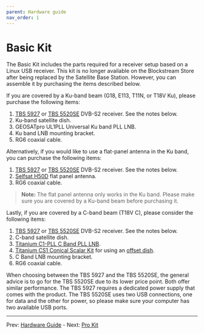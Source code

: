 ```yaml
---
parent: Hardware guide
nav_order: 1
---
```


# Basic Kit

The Basic Kit includes the parts required for a receiver setup based on a Linux USB receiver. This kit is no longer available on the Blockstream Store after being replaced by the Satellite Base Station. However, you can assemble it by purchasing the items described below.

If you are covered by a Ku-band beam (G18, E113, T11N, or T18V Ku), please purchase the following items:

1. [TBS 5927](https://www.tbsdtv.com/products/tbs5927-dvb-s2-tv-tuner-usb.html) or [TBS 5520SE](https://www.tbsdtv.com/products/tbs5520se_multi-standard_tv_tuner_usb_box.html) DVB-S2 receiver. See the notes below.
2. Ku-band satellite dish.
3. GEOSATpro UL1PLL Universal Ku band PLL LNB.
4. Ku band LNB mounting bracket.
5. RG6 coaxial cable.

Alternatively, if you would like to use a flat-panel antenna in the Ku band, you can purchase the following items:

1. [TBS 5927](https://www.tbsdtv.com/products/tbs5927-dvb-s2-tv-tuner-usb.html) or [TBS 5520SE](https://www.tbsdtv.com/products/tbs5520se_multi-standard_tv_tuner_usb_box.html) DVB-S2 receiver. See the notes below.
2. [Selfsat H50D](https://s3.ap-northeast-2.amazonaws.com/logicsquare-seoul/a64d56aa-567b-4053-bc84-12c2e58e46a6/H50DSeries%28no1-4%29Spec_sheet.pdf) flat panel antenna.
3. RG6 coaxial cable.

> **Note:** The flat panel antenna only works in the Ku band. Please make sure you are covered by a Ku-band beam before purchasing it.

Lastly, if you are covered by a C-band beam (T18V C), please consider the following items:

1. [TBS 5927](https://www.tbsdtv.com/products/tbs5927-dvb-s2-tv-tuner-usb.html) or [TBS 5520SE](https://www.tbsdtv.com/products/tbs5520se_multi-standard_tv_tuner_usb_box.html) DVB-S2 receiver. See the notes below.
2. C-band satellite dish.
3. [Titanium C1-PLL C Band PLL LNB](https://www.titaniumsatellite.com/c1wpll).
4. [Titanium CS1 Conical Scalar Kit](https://www.titaniumsatellite.com/cs1) for using an [offset dish](https://en.wikipedia.org/wiki/Offset_dish_antenna).
5. C Band LNB mounting bracket.
6. RG6 coaxial cable.

When choosing between the TBS 5927 and the TBS 5520SE, the general advice is to go for the TBS 5520SE due to its lower price point. Both offer similar performance. The TBS 5927 requires a dedicated power supply that comes with the product. The TBS 5520SE uses two USB connections, one for data and the other for power, so please make sure your computer has two available USB ports.

---

Prev: [Hardware Guide](hardware.md) - Next: [Pro Kit](pro-kit.md)